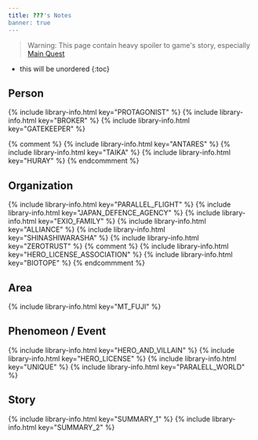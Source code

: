 ```yaml
---
title: ???'s Notes
banner: true
---
```


> Warning: This page contain heavy spoiler to game's story, especially [Main Quest](/main_quests/)

* this will be unordered
{:toc}

## Person

{% include library-info.html key="PROTAGONIST" %}
{% include library-info.html key="BROKER" %}
{% include library-info.html key="GATEKEEPER" %}

{% comment %}
{% include library-info.html key="ANTARES" %}
{% include library-info.html key="TAIKA" %}
{% include library-info.html key="HURAY" %}
{% endcommment %}

## Organization

{% include library-info.html key="PARALLEL_FLIGHT" %}
{% include library-info.html key="JAPAN_DEFENCE_AGENCY" %}
{% include library-info.html key="EXIO_FAMILY" %}
{% include library-info.html key="ALLIANCE" %}
{% include library-info.html key="SHINASHIWARASHA" %}
{% include library-info.html key="ZEROTRUST" %}
{% comment %}
{% include library-info.html key="HERO_LICENSE_ASSOCIATION" %}
{% include library-info.html key="BIOTOPE" %}
{% endcommment %}

## Area

{% include library-info.html key="MT_FUJI" %}

## Phenomeon / Event

{% include library-info.html key="HERO_AND_VILLAIN" %}
{% include library-info.html key="HERO_LICENSE" %}
{% include library-info.html key="UNIQUE" %}
{% include library-info.html key="PARALELL_WORLD" %}

## Story

{% include library-info.html key="SUMMARY_1" %}
{% include library-info.html key="SUMMARY_2" %}
